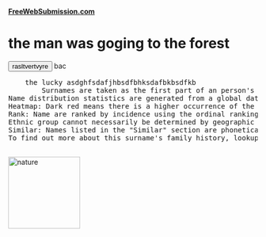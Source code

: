 <head>
<style>

#p2{background-color: red;
    color: rgb(000, 255, 11);
    background-image: url();
    background-repeat: no-repeat;
}
pre.error{
    color:blanchedalmond;
}
</style>
<link rel="stylesheet" href="">
<meta name="google-site-verification" content="QPMsUk9CrL-BFlVA7e4qY0u5tReCubnWPxOwf3Yestw" />
</head>
<body>
    <a href="myname.html" target="_top"><b>FreeWebSubmission.com</b></a>
    <h1  > the man was goging to the forest </h1>
    <button onclick="function()">rasltvertvyre</button>
    <script>
        document.
    </script>
     bac
    <pre class="ereror">
    the lucky asdghfsdafjhbsdfbhksdafbkbsdfkb
        Surnames are taken as the first part of an person's inherited family name, caste, clan name or in some cases patronymic
Name distribution statistics are generated from a global database of over 4 billion people - more information
Heatmap: Dark red means there is a higher occurrence of the name, transitioning to light yellow signifies a progressively lower occurrence. Clicking on selected countries will show mapping at a regional level
Rank: Name are ranked by incidence using the ordinal ranking method; the name that occurs the most is assigned a rank of 1; name that occur less frequently receive an incremented rank; if two or more name occur the same number of times they are assigned the same rank and successive rank is incremented by the total preceeding names
Ethnic group cannot necessarily be determined by geographic occurrence
Similar: Names listed in the "Similar" section are phonetically similar and may not have any relation to Namture
To find out more about this surname's family history, lookup records on Family​Search, My​Heritage, FindMyPast and Ancestry. Further information may be obtained by DNA analysis
    </pre>
    <image src="https://c8.alamy.com/comp/F7R7AK/beautiful-tree-in-infrared-view-nonreal-colors-F7R7AK.jpg" alt="nature" size="18" width="145"> 

</body>
</html>
